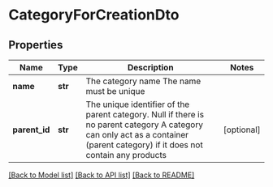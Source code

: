 # CategoryForCreationDto

## Properties
Name | Type | Description | Notes
------------ | ------------- | ------------- | -------------
**name** | **str** | The category name    The name must be unique | 
**parent_id** | **str** | The unique identifier of the parent category. Null if there is no parent category    A category can only act as a container (parent category) if it does not contain any products | [optional] 

[[Back to Model list]](../README.md#documentation-for-models) [[Back to API list]](../README.md#documentation-for-api-endpoints) [[Back to README]](../README.md)

